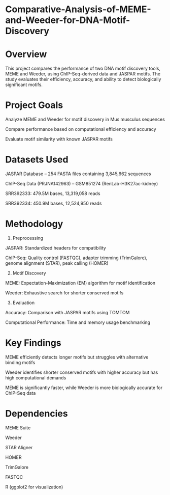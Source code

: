 # Comparative-Analysis-of-MEME-and-Weeder-for-DNA-Motif-Discovery

# Overview

This project compares the performance of two DNA motif discovery tools, MEME and Weeder, using ChIP-Seq-derived data and JASPAR motifs. The study evaluates their efficiency, accuracy, and ability to detect biologically significant motifs.

# Project Goals

Analyze MEME and Weeder for motif discovery in Mus musculus sequences

Compare performance based on computational efficiency and accuracy

Evaluate motif similarity with known JASPAR motifs

# Datasets Used

JASPAR Database – 254 FASTA files containing 3,845,662 sequences

ChIP-Seq Data (PRJNA142963) – GSM851274 (RenLab-H3K27ac-kidney)

SRR392333: 479.5M bases, 13,319,058 reads

SRR392334: 450.9M bases, 12,524,950 reads

# Methodology

1. Preprocessing

JASPAR: Standardized headers for compatibility

ChIP-Seq: Quality control (FASTQC), adapter trimming (TrimGalore), genome alignment (STAR), peak calling (HOMER)

2. Motif Discovery

MEME: Expectation-Maximization (EM) algorithm for motif identification

Weeder: Exhaustive search for shorter conserved motifs

3. Evaluation

Accuracy: Comparison with JASPAR motifs using TOMTOM

Computational Performance: Time and memory usage benchmarking

# Key Findings

MEME efficiently detects longer motifs but struggles with alternative binding motifs

Weeder identifies shorter conserved motifs with higher accuracy but has high computational demands

MEME is significantly faster, while Weeder is more biologically accurate for ChIP-Seq data

# Dependencies

MEME Suite

Weeder

STAR Aligner

HOMER

TrimGalore

FASTQC

R (ggplot2 for visualization)
